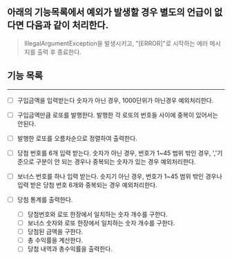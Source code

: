 ## 아래의 기능목록에서 예외가 발생할 경우 별도의 언급이 없다면 다음과 같이 처리한다.
>IllegalArgumentException을 발생시키고, "[ERROR]"로 시작하는 에러 메시지를 출력 후 종료한다.

## 기능 목록

<hr/>

- [  ] 구입금액을 입력받는다 숫자가 아닌 경우, 1000단위가 아닌경우 예외처리한다.
- [  ] 구입금액만큼 로또를 발행한다. 발행한 각 로또의 번호들 사이에 중복이 있어서는 안된다. 
- [  ] 발행한 로또를 오름차순으로 정렬하여 출력한다.


- [  ] 당첨 번호를 6개 입력 받는다. 숫자가 아닌 경우, 번호가 1~45 범위 밖인 경우, ','기준으로 구분이 안 되는 경우나 중복되는 숫자가 있는 경우 예외처리한다.
- [  ] 보너스 번호를 하나 입력 받는다. 슷지기 아닌 경우, 번호가 1~45 범위 밖인 경우나 입력 받은 당첨 번호 6개와 중복되는 경우 예외처리한다.


- [  ] 당첨 통계를 출력한다.
    - [  ] 당첨번호와 로또 한장에서 일치하는 숫자 개수를 구한다.
    - [  ] 보너스 숫자와 로또 한장에서 일치하는 숫자 개수를 구한다.
    - [  ] 당첨된 금액을 구한다.
    - [  ] 총 수익률을 계산한다.
    - [  ] 당첨 내역과 총수익률을 출력한다.